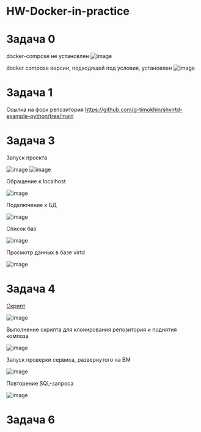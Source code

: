 # HW-Docker-in-practice

# Задача 0

docker-compose не установлен
![image](https://github.com/user-attachments/assets/c9279eaf-51fe-4ff8-899b-fc879db1194d)

docker compose версии, подходящей под условия, установлен
![image](https://github.com/user-attachments/assets/09e193bf-c366-4c7d-9004-94fe8a53c30f)

# Задача 1

Ссылка на форк репозитория https://github.com/g-timokhin/shvirtd-example-python/tree/main

# Задача 3

Запуск проекта

![image](https://github.com/user-attachments/assets/56c38993-b152-4a12-8212-a9052f243094)
![image](https://github.com/user-attachments/assets/128d53db-bf85-4cd8-8c5a-bd8a93457e9b)

Обращение к localhost

![image](https://github.com/user-attachments/assets/90dab6d2-90ac-4d01-abb7-9e76b38ebde9)

Подключение к БД

![image](https://github.com/user-attachments/assets/8caa0086-f404-4445-9b11-e4045926e18e)

Список баз

![image](https://github.com/user-attachments/assets/94ebad66-7ccb-4cfc-9f06-1dfffe18131b)

Просмотр данных в базе virtd

![image](https://github.com/user-attachments/assets/4f79861d-a45c-4541-835c-3fe9dfcc9d6b)


# Задача 4

[Скрипт](https://github.com/g-timokhin/shvirtd-example-python/blob/main/run_app.sh)

![image](https://github.com/user-attachments/assets/a2eb1080-0ee5-447f-9457-5d6475fc375b)

Выполнение скрипта для клонирования репозитория и поднятия композа

![image](https://github.com/user-attachments/assets/ac8892b7-51fe-43f4-b7a8-50b9b5c98349)

Запуск проверки сервиса, развернутого на ВМ

![image](https://github.com/user-attachments/assets/0dbf908d-193d-4c4d-bbea-f233bd414e1e)


Повторение SQL-запроса

![image](https://github.com/user-attachments/assets/aa287f41-f935-472e-8465-87906a0fba80)

# Задача 6














